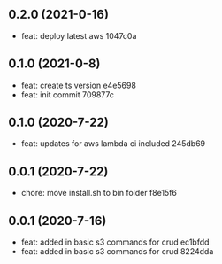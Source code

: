 ## 0.2.0 (2021-0-16)

* feat: deploy latest aws 1047c0a

## 0.1.0 (2021-0-8)

* feat: create ts version e4e5698
* feat: init commit 709877c

## 0.1.0 (2020-7-22)

* feat: updates for aws lambda ci included 245db69

## 0.0.1 (2020-7-22)

* chore: move install.sh to bin folder f8e15f6

## 0.0.1 (2020-7-16)

* feat: added in basic s3 commands for crud ec1bfdd
* feat: added in basic s3 commands for crud 8224dda

